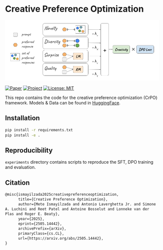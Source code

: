 # Creative Preference Optimization

![framework figure](./static/images/crpo.png)

[![Paper](https://img.shields.io/badge/Paper-arXiv%20preprint-b31b1b.svg)](https://arxiv.org/abs/2505.14442)
[![Project](https://img.shields.io/badge/Project%20Page-blue.svg)](https://mete.is/creative-preference-optimization)
[![License: MIT](https://img.shields.io/badge/License-MIT-brightgreen.svg)](LICENSE)

This repo contains the code for the creative preference optimization (CrPO) framework. Models & Data can be found in [HuggingFace](https://huggingface.co/collections/CNCL-Penn-State/crpo-67d0b11ff358430823dbb3df).

## Installation

```bash
pip install -r requirements.txt
pip install -e .
```

## Reproducibility
`experiments` directory contains scripts to reproduce the SFT, DPO training and evaluation.

## Citation
```
@misc{ismayilzada2025creativepreferenceoptimization,
      title={Creative Preference Optimization}, 
      author={Mete Ismayilzada and Antonio Laverghetta Jr. and Simone A. Luchini and Reet Patel and Antoine Bosselut and Lonneke van der Plas and Roger E. Beaty},
      year={2025},
      eprint={2505.14442},
      archivePrefix={arXiv},
      primaryClass={cs.CL},
      url={https://arxiv.org/abs/2505.14442}, 
}
```